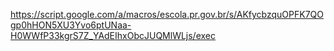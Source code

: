 
https://script.google.com/a/macros/escola.pr.gov.br/s/AKfycbzquOPFK7QOgp0hHON5XU3Yvo6ptUNaa-H0WWfP33kgrS7Z_YAdEIhxObcJUQMlWLjs/exec
